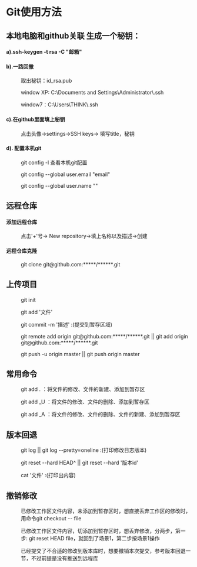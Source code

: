 # Git使用方法
<h2>本地电脑和github关联 生成一个秘钥：</h2>
<dl>
	<h4>a).ssh-keygen -t rsa -C "邮箱"</h4>
	<h4>b).一路回撤</h4>
	<dd>
		<p>取出秘钥：id_rsa.pub</p>
		<p>window XP:  C:\Documents and Settings\Administrator\.ssh</p>
		<p>window7：C:\Users\THINK\.ssh</p>
	</dd>
	<h4>c).在github里面填上秘钥</h4>
	<dd>
		<p>点击头像->settings->SSH keys-> 填写title，秘钥</p>
	</dd>
	<h4>d). 配置本机git</h4>
	<dd>
		<p>git config -l 查看本机git配置</p>
		<p>git config --global user.email "email"</p>
		<p>git config --global user.name ""</p>
	</dd>
</dl>
<h2>远程仓库</h2>
<dl>
	<h4>添加远程仓库</h4>
	<dd>
		<p>点击'+'号-> New repository->填上名称以及描述->创建</p>
	</dd>
	<h4>远程仓库克隆</h4>
	<dd>
		<p>git clone git@github.com:*****/******.git</p>
	</dd>
</dl>
<h2>上传项目</h2>
<dl>
	<h4></h4>
	<dd>
		<p>git init</p>
		<p>git add '文件'</p>
		<p>git commit -m '描述' :(提交到暂存区域)</p>
		<p>git remote add origin git@github.com:*****/******.git || git add origin git@github.com:*****/******.git</p>
		<p>git push -u origin master || git push origin master</p>
	</dd>
</dl>
<h2>常用命令</h2>
<dl>
	<dd>
		<p>git add . ：将文件的修改、文件的新建、添加到暂存区</p>
		<p>git add _U ：将文件的修改、文件的删除、添加到暂存区</p>
		<p>git add _A ：将文件的修改、文件的删除、文件的新建、添加到暂存区</p>		
	</dd>
</dl>
<h2>版本回退</h2>
<dl>
	<dd>
		<p>git log || git log --pretty=oneline :(打印修改日志版本)</p>
		<p>git reset --hard HEAD^ || git reset --hard '版本id'</p>
		<p>cat '文件' :(打印出内容)</p>
	</dd>
</dl>
<h2>撤销修改</h2>
<dl>
	<dd>
		<p>已修改工作区文件内容，未添加到暂存区时，想直接丢弃工作区的修改时，用命令git checkout -- file</p>
		<p>已修改工作区文件内容，切添加到暂存区时，想丢弃修改，分两步，第一步: git reset HEAD file，就回到了场景1，第二步按场景1操作</p>
		<p>已经提交了不合适的修改到版本库时，想要撤销本次提交，参考版本回退一节，不过前提是没有推送到远程库</p>
	</dd>
</dl>


